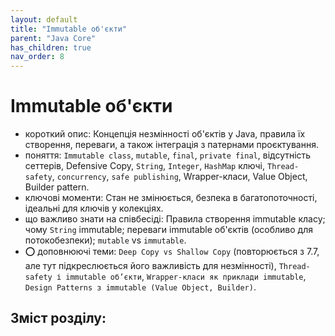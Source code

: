 ```yaml
---
layout: default
title: "Immutable об'єкти"
parent: "Java Core"
has_children: true
nav_order: 8
---
```


# Immutable об'єкти

*   короткий опис: Концепція незмінності об'єктів у Java, правила їх створення, переваги, а також інтеграція з патернами проєктування.
*   поняття: `Immutable class`, `mutable`, `final`, `private final`, відсутність сеттерів, Defensive Copy, `String`, `Integer`, `HashMap` ключі, `Thread-safety`, `concurrency`, `safe publishing`, Wrapper-класи, Value Object, Builder pattern.
*   ключові моменти: Стан не змінюється, безпека в багатопоточності, ідеальні для ключів у колекціях.
*   що важливо знати на співбесіді: Правила створення immutable класу; чому `String` immutable; переваги immutable об'єктів (особливо для потокобезпеки); `mutable` vs `immutable`.
*   ⭕ доповнюючі теми: `Deep Copy vs Shallow Copy` (повторюється з 7.7, але тут підкреслюється його важливість для незмінності), `Thread-safety і immutable об’єкти`, `Wrapper-класи як приклади immutable`, `Design Patterns з immutable (Value Object, Builder)`.


## Зміст розділу:
